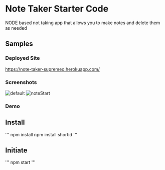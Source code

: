 # Note Taker Starter Code

NODE based not taking app that allows you to make notes and delete them as needed

## Samples

### Deployed Site
https://note-taker-supremeo.herokuapp.com/

### Screenshots
![default](https://user-images.githubusercontent.com/98830462/167233306-42e1f1c1-6a2f-4c25-9e53-be46e39dc5fd.PNG)
![noteStart](https://user-images.githubusercontent.com/98830462/167233303-5112a5ba-71b3-4628-bb7a-125133140652.PNG)

### Demo

## Install
'''
npm install
npm install shortid
'''

## Initiate
'''
npm start
'''
